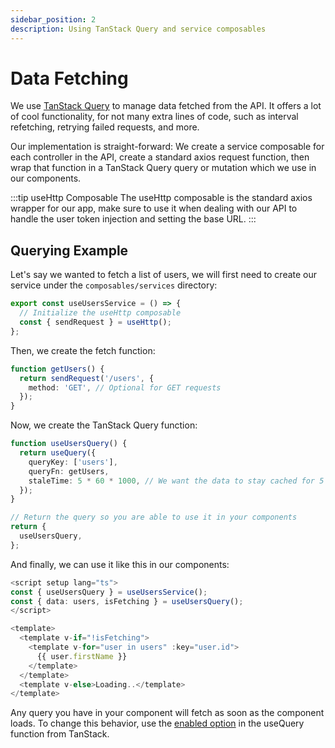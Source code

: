 ```yaml
---
sidebar_position: 2
description: Using TanStack Query and service composables
---
```


# Data Fetching

We use [TanStack Query](https://tanstack.com/query/latest/docs/framework/vue/overview) to manage data fetched from the API. It offers a lot of cool functionality, for not many extra lines of code, such as interval refetching, retrying failed requests, and more.

Our implementation is straight-forward: We create a service composable for each controller in the API, create a standard axios request function, then wrap that function in a TanStack Query query or mutation which we use in our components.

:::tip useHttp Composable
The useHttp composable is the standard axios wrapper for our app, make sure to use it when dealing with our API to handle the user token injection and setting the base URL.
:::

## Querying Example

Let's say we wanted to fetch a list of users, we will first need to create our service under the `composables/services` directory:

```ts
export const useUsersService = () => {
  // Initialize the useHttp composable
  const { sendRequest } = useHttp();
};
```

Then, we create the fetch function:

```ts
function getUsers() {
  return sendRequest('/users', {
    method: 'GET', // Optional for GET requests
  });
}
```

Now, we create the TanStack Query function:

```ts
function useUsersQuery() {
  return useQuery({
    queryKey: ['users'],
    queryFn: getUsers,
    staleTime: 5 * 60 * 1000, // We want the data to stay cached for 5 minutes
  });
}

// Return the query so you are able to use it in your components
return {
  useUsersQuery,
};
```

And finally, we can use it like this in our components:

```ts
<script setup lang="ts">
const { useUsersQuery } = useUsersService();
const { data: users, isFetching } = useUsersQuery();
</script>

<template>
  <template v-if="!isFetching">
    <template v-for="user in users" :key="user.id">
      {{ user.firstName }}
    </template>
  </template>
  <template v-else>Loading..</template>
</template>
```

Any query you have in your component will fetch as soon as the component loads. To change this behavior, use the [enabled option](https://tanstack.com/query/latest/docs/framework/vue/guides/dependent-queries) in the useQuery function from TanStack.

